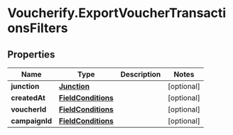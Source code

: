 # Voucherify.ExportVoucherTransactionsFilters

## Properties

Name | Type | Description | Notes
------------ | ------------- | ------------- | -------------
**junction** | [**Junction**](Junction.md) |  | [optional] 
**createdAt** | [**FieldConditions**](FieldConditions.md) |  | [optional] 
**voucherId** | [**FieldConditions**](FieldConditions.md) |  | [optional] 
**campaignId** | [**FieldConditions**](FieldConditions.md) |  | [optional] 


